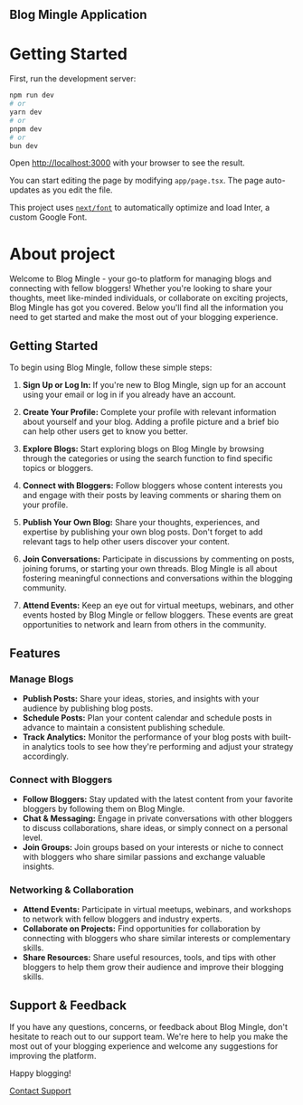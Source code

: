 ## Blog Mingle Application

# Getting Started

First, run the development server:

```bash
npm run dev
# or
yarn dev
# or
pnpm dev
# or
bun dev
```

Open [http://localhost:3000](http://localhost:3000) with your browser to see the result.

You can start editing the page by modifying `app/page.tsx`. The page auto-updates as you edit the file.

This project uses [`next/font`](https://nextjs.org/docs/basic-features/font-optimization) to automatically optimize and load Inter, a custom Google Font.

# About project

Welcome to Blog Mingle - your go-to platform for managing blogs and connecting with fellow bloggers! Whether you're looking to share your thoughts, meet like-minded individuals, or collaborate on exciting projects, Blog Mingle has got you covered. Below you'll find all the information you need to get started and make the most out of your blogging experience.

## Getting Started

To begin using Blog Mingle, follow these simple steps:

1. **Sign Up or Log In:** If you're new to Blog Mingle, sign up for an account using your email or log in if you already have an account.

2. **Create Your Profile:** Complete your profile with relevant information about yourself and your blog. Adding a profile picture and a brief bio can help other users get to know you better.

3. **Explore Blogs:** Start exploring blogs on Blog Mingle by browsing through the categories or using the search function to find specific topics or bloggers.

4. **Connect with Bloggers:** Follow bloggers whose content interests you and engage with their posts by leaving comments or sharing them on your profile.

5. **Publish Your Own Blog:** Share your thoughts, experiences, and expertise by publishing your own blog posts. Don't forget to add relevant tags to help other users discover your content.

6. **Join Conversations:** Participate in discussions by commenting on posts, joining forums, or starting your own threads. Blog Mingle is all about fostering meaningful connections and conversations within the blogging community.

7. **Attend Events:** Keep an eye out for virtual meetups, webinars, and other events hosted by Blog Mingle or fellow bloggers. These events are great opportunities to network and learn from others in the community.

## Features

### Manage Blogs
- **Publish Posts:** Share your ideas, stories, and insights with your audience by publishing blog posts.
- **Schedule Posts:** Plan your content calendar and schedule posts in advance to maintain a consistent publishing schedule.
- **Track Analytics:** Monitor the performance of your blog posts with built-in analytics tools to see how they're performing and adjust your strategy accordingly.

### Connect with Bloggers
- **Follow Bloggers:** Stay updated with the latest content from your favorite bloggers by following them on Blog Mingle.
- **Chat & Messaging:** Engage in private conversations with other bloggers to discuss collaborations, share ideas, or simply connect on a personal level.
- **Join Groups:** Join groups based on your interests or niche to connect with bloggers who share similar passions and exchange valuable insights.

### Networking & Collaboration
- **Attend Events:** Participate in virtual meetups, webinars, and workshops to network with fellow bloggers and industry experts.
- **Collaborate on Projects:** Find opportunities for collaboration by connecting with bloggers who share similar interests or complementary skills.
- **Share Resources:** Share useful resources, tools, and tips with other bloggers to help them grow their audience and improve their blogging skills.

## Support & Feedback

If you have any questions, concerns, or feedback about Blog Mingle, don't hesitate to reach out to our support team. We're here to help you make the most out of your blogging experience and welcome any suggestions for improving the platform.

Happy blogging!

[Contact Support](mailto:shreehari000@gmail.com)
